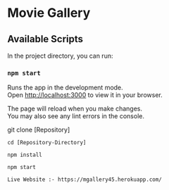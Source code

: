 # Movie Gallery



## Available Scripts

In the project directory, you can run:

### `npm start`

Runs the app in the development mode.\
Open [http://localhost:3000](http://localhost:3000) to view it in your browser.

The page will reload when you make changes.\
You may also see any lint errors in the console.

 git clone [Repository]

    cd [Repository-Directory]

    npm install

    npm start
    
    Live Website :- https://mgallery45.herokuapp.com/

